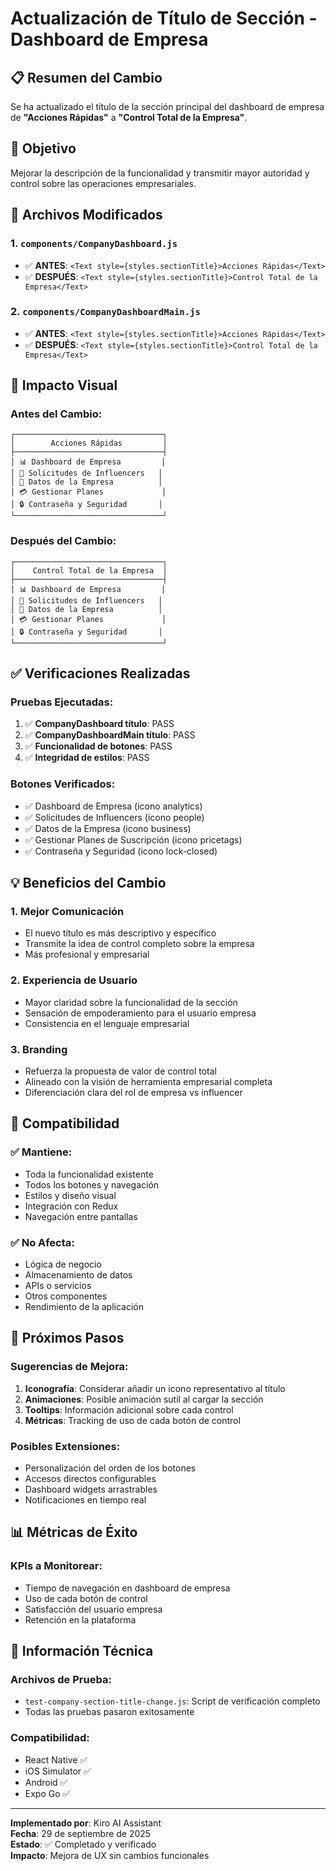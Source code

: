 # Actualización de Título de Sección - Dashboard de Empresa

## 📋 Resumen del Cambio
Se ha actualizado el título de la sección principal del dashboard de empresa de **"Acciones Rápidas"** a **"Control Total de la Empresa"**.

## 🎯 Objetivo
Mejorar la descripción de la funcionalidad y transmitir mayor autoridad y control sobre las operaciones empresariales.

## 🔧 Archivos Modificados

### 1. `components/CompanyDashboard.js`
- ✅ **ANTES**: `<Text style={styles.sectionTitle}>Acciones Rápidas</Text>`
- ✅ **DESPUÉS**: `<Text style={styles.sectionTitle}>Control Total de la Empresa</Text>`

### 2. `components/CompanyDashboardMain.js`
- ✅ **ANTES**: `<Text style={styles.sectionTitle}>Acciones Rápidas</Text>`
- ✅ **DESPUÉS**: `<Text style={styles.sectionTitle}>Control Total de la Empresa</Text>`

## 📱 Impacto Visual

### Antes del Cambio:
```
┌─────────────────────────────────┐
│        Acciones Rápidas         │
├─────────────────────────────────┤
│ 📊 Dashboard de Empresa         │
│ 👥 Solicitudes de Influencers   │
│ 🏢 Datos de la Empresa          │
│ 💳 Gestionar Planes             │
│ 🔒 Contraseña y Seguridad       │
└─────────────────────────────────┘
```

### Después del Cambio:
```
┌─────────────────────────────────┐
│    Control Total de la Empresa  │
├─────────────────────────────────┤
│ 📊 Dashboard de Empresa         │
│ 👥 Solicitudes de Influencers   │
│ 🏢 Datos de la Empresa          │
│ 💳 Gestionar Planes             │
│ 🔒 Contraseña y Seguridad       │
└─────────────────────────────────┘
```

## ✅ Verificaciones Realizadas

### Pruebas Ejecutadas:
1. ✅ **CompanyDashboard título**: PASS
2. ✅ **CompanyDashboardMain título**: PASS  
3. ✅ **Funcionalidad de botones**: PASS
4. ✅ **Integridad de estilos**: PASS

### Botones Verificados:
- ✅ Dashboard de Empresa (icono analytics)
- ✅ Solicitudes de Influencers (icono people)
- ✅ Datos de la Empresa (icono business)
- ✅ Gestionar Planes de Suscripción (icono pricetags)
- ✅ Contraseña y Seguridad (icono lock-closed)

## 💡 Beneficios del Cambio

### 1. **Mejor Comunicación**
- El nuevo título es más descriptivo y específico
- Transmite la idea de control completo sobre la empresa
- Más profesional y empresarial

### 2. **Experiencia de Usuario**
- Mayor claridad sobre la funcionalidad de la sección
- Sensación de empoderamiento para el usuario empresa
- Consistencia en el lenguaje empresarial

### 3. **Branding**
- Refuerza la propuesta de valor de control total
- Alineado con la visión de herramienta empresarial completa
- Diferenciación clara del rol de empresa vs influencer

## 🔄 Compatibilidad

### ✅ Mantiene:
- Toda la funcionalidad existente
- Todos los botones y navegación
- Estilos y diseño visual
- Integración con Redux
- Navegación entre pantallas

### ✅ No Afecta:
- Lógica de negocio
- Almacenamiento de datos
- APIs o servicios
- Otros componentes
- Rendimiento de la aplicación

## 🚀 Próximos Pasos

### Sugerencias de Mejora:
1. **Iconografía**: Considerar añadir un icono representativo al título
2. **Animaciones**: Posible animación sutil al cargar la sección
3. **Tooltips**: Información adicional sobre cada control
4. **Métricas**: Tracking de uso de cada botón de control

### Posibles Extensiones:
- Personalización del orden de los botones
- Accesos directos configurables
- Dashboard widgets arrastrables
- Notificaciones en tiempo real

## 📊 Métricas de Éxito

### KPIs a Monitorear:
- Tiempo de navegación en dashboard de empresa
- Uso de cada botón de control
- Satisfacción del usuario empresa
- Retención en la plataforma

## 🔧 Información Técnica

### Archivos de Prueba:
- `test-company-section-title-change.js`: Script de verificación completo
- Todas las pruebas pasaron exitosamente

### Compatibilidad:
- React Native ✅
- iOS Simulator ✅  
- Android ✅
- Expo Go ✅

---

**Implementado por**: Kiro AI Assistant  
**Fecha**: 29 de septiembre de 2025  
**Estado**: ✅ Completado y verificado  
**Impacto**: Mejora de UX sin cambios funcionales